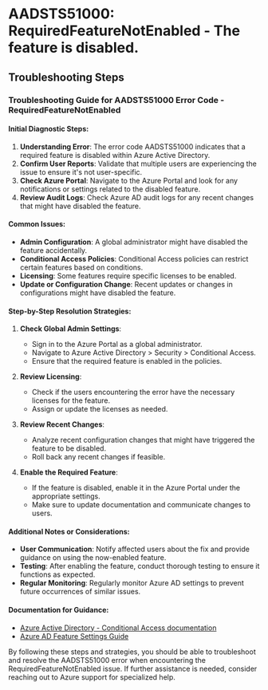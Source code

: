 
# AADSTS51000: RequiredFeatureNotEnabled - The feature is disabled.


## Troubleshooting Steps
### Troubleshooting Guide for AADSTS51000 Error Code - RequiredFeatureNotEnabled

#### Initial Diagnostic Steps:
1. **Understanding Error**: The error code AADSTS51000 indicates that a required feature is disabled within Azure Active Directory.
2. **Confirm User Reports**: Validate that multiple users are experiencing the issue to ensure it's not user-specific.
3. **Check Azure Portal**: Navigate to the Azure Portal and look for any notifications or settings related to the disabled feature.
4. **Review Audit Logs**: Check Azure AD audit logs for any recent changes that might have disabled the feature.

#### Common Issues:
- **Admin Configuration**: A global administrator might have disabled the feature accidentally.
- **Conditional Access Policies**: Conditional Access policies can restrict certain features based on conditions.
- **Licensing**: Some features require specific licenses to be enabled.
- **Update or Configuration Change**: Recent updates or changes in configurations might have disabled the feature.

#### Step-by-Step Resolution Strategies:
1. **Check Global Admin Settings**:
   - Sign in to the Azure Portal as a global administrator.
   - Navigate to Azure Active Directory > Security > Conditional Access.
   - Ensure that the required feature is enabled in the policies.

2. **Review Licensing**:
   - Check if the users encountering the error have the necessary licenses for the feature.
   - Assign or update the licenses as needed.

3. **Review Recent Changes**:
   - Analyze recent configuration changes that might have triggered the feature to be disabled.
   - Roll back any recent changes if feasible.

4. **Enable the Required Feature**:
   - If the feature is disabled, enable it in the Azure Portal under the appropriate settings.
   - Make sure to update documentation and communicate changes to users.

#### Additional Notes or Considerations:
- **User Communication**: Notify affected users about the fix and provide guidance on using the now-enabled feature.
- **Testing**: After enabling the feature, conduct thorough testing to ensure it functions as expected.
- **Regular Monitoring**: Regularly monitor Azure AD settings to prevent future occurrences of similar issues.

#### Documentation for Guidance:
- [Azure Active Directory - Conditional Access documentation](https://docs.microsoft.com/en-us/azure/active-directory/conditional-access/)
- [Azure AD Feature Settings Guide](https://docs.microsoft.com/en-us/azure/active-directory/conditional-access/features)

By following these steps and strategies, you should be able to troubleshoot and resolve the AADSTS51000 error when encountering the RequiredFeatureNotEnabled issue. If further assistance is needed, consider reaching out to Azure support for specialized help.